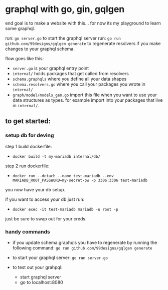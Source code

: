 # graphql with go, gin, gqlgen


end goal is to make a website with this... for now its my playground to learn some graphql.

run: `go server.go` to start the graphql server
run: `go run github.com/99designs/gqlgen generate` to regenerate resolvers if you make changes to your graphql schema.


flow goes like this:

- `server.go` is your graphql entry point
- `internal/` holds packages that get called from resolvers
- `schema.graphqls` where you define all your data shapes
- `schema.resolvers.go` where you call your packages you wrote in `internal/`
- `graph/model/models_gen.go` import this file when you want to use your data structures as types. for example import into your packages that live in `internal/`.

## to get started:
### setup db for deving

step 1 build dockerfile:
- `docker build -t my-mariadb internal/db/`

step 2 run dockerfile:
- `docker run --detach --name test-mariadb --env MARIADB_ROOT_PASSWORD=my-secret-pw -p 3306:3306 test-mariadb`

you now have your db setup.

if you want to access your db just run:
- `docker exec -it test-mariadb mariadb -u root -p`

just be sure to swap out for your creds.

### handy commands

- if you update schema.graphqls you have to regenerate by running the following command: `go run github.com/99designs/gqlgen generate`

- to start your graphql server: `go run server.go`

- to test out your grahpql:
    - start graphql server
    - go to localhost:8080


